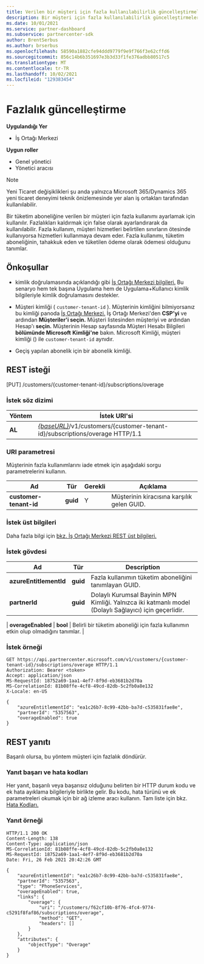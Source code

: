 ```yaml
---
title: Verilen bir müşteri için fazla kullanılabilirlik güncelleştirmeleri
description: Bir müşteri için fazla kullanılabilirlik güncelleştirmeleri.
ms.date: 10/01/2021
ms.service: partner-dashboard
ms.subservice: partnercenter-sdk
author: BrentSerbus
ms.author: brserbus
ms.openlocfilehash: 58590a1882cfe94ddd9779f9e9f766f3e62cffd6
ms.sourcegitcommit: 856c14b6b351697e3b3d33f1fe376adbb80517c5
ms.translationtype: MT
ms.contentlocale: tr-TR
ms.lasthandoff: 10/02/2021
ms.locfileid: "129383454"
---
```

# <a name="update-overage"></a>Fazlalık güncelleştirme

**Uygulandığı Yer**

- İş Ortağı Merkezi

**Uygun roller**

- Genel yönetici
- Yönetici aracısı

> [!Note] 
> Yeni Ticaret değişiklikleri şu anda yalnızca Microsoft 365/Dynamics 365 yeni ticaret deneyimi teknik önizlemesinde yer alan iş ortakları tarafından kullanılabilir.

Bir tüketim aboneliğine verilen bir müşteri için fazla kullanımı ayarlamak için kullanılır. Fazlalıkları kaldırmak için false olarak ayarlandırarak da kullanılabilir. Fazla kullanım, müşteri hizmetleri belirtilen sınırların ötesinde kullanıyorsa hizmetleri kullanmaya devam eder. Fazla kullanımı, tüketim aboneliğinin, tahakkuk eden ve tüketilen ödeme olarak ödemesi olduğunu tanımlar.

## <a name="prerequisites"></a>Önkoşullar

- kimlik doğrulamasında açıklandığı gibi [İş Ortağı Merkezi bilgileri.](partner-center-authentication.md) Bu senaryo hem tek başına Uygulama hem de Uygulama+Kullanıcı kimlik bilgileriyle kimlik doğrulamasını destekler.

- Müşteri kimliği ( `customer-tenant-id` ). Müşterinin kimliğini bilmiyorsanız bu kimliği panoda [İş Ortağı Merkezi.](https://partner.microsoft.com/dashboard) İş Ortağı Merkezi'den **CSP'yi** ve ardından **Müşteriler'i seçin.** Müşteri listesinden müşteriyi ve ardından Hesap'ı **seçin.** Müşterinin Hesap sayfasında Müşteri Hesabı Bilgileri **bölümünde Microsoft** **Kimliği'ne** bakın. Microsoft Kimliği, müşteri kimliği () ile `customer-tenant-id` aynıdır.

- Geçiş yapılan abonelik için bir abonelik kimliği.

## <a name="rest-request"></a>REST isteği
[PUT] /customers/{customer-tenant-id}/subscriptions/overage
### <a name="request-syntax"></a>İstek söz dizimi

| Yöntem   | İstek URI'si                                                                                                                         |
|----------|-------------------------------------------------------------------------------------------------------------------------------------|
| **AL**  | [*{baseURL}*](partner-center-rest-urls.md)/v1/customers/{customer-tenant-id}/subscriptions/overage HTTP/1.1 |

### <a name="uri-parameter"></a>URI parametresi

Müşterinin fazla kullanımlarını iade etmek için aşağıdaki sorgu parametrelerini kullanın.

| Ad                    | Tür     | Gerekli | Açıklama                                       |
|-------------------------|----------|----------|---------------------------------------------------|
| **customer-tenant-id**  | **guid** | Y        | Müşterinin kiracısına karşılık gelen GUID.             |

### <a name="request-headers"></a>İstek üst bilgileri

Daha fazla bilgi için [bkz. İş Ortağı Merkezi REST üst bilgileri.](headers.md)

### <a name="request-body"></a>İstek gövdesi


| Ad                    | Tür     | Description                                       |
|-------------------------|----------|---------------------------------------------------|
| **azureEntitlementId**  | **guid** | Fazla kullanımın tüketim aboneliğini tanımlayan GUID.             |
| **partnerId**  | **guid** | Dolaylı Kurumsal Bayinin MPN Kimliği. Yalnızca iki katmanlı model (Dolaylı Sağlayıcı) için geçerlidir.            |

| **overageEnabled**   |  **bool** | Belirli bir tüketim aboneliği için fazla kullanımın etkin olup olmadığını tanımlar.             |


### <a name="request-example"></a>İstek örneği

```http
GET https://api.partnercenter.microsoft.com/v1/customers/{customer-tenant-id}/subscriptions/overage HTTP/1.1
Authorization: Bearer <token>
Accept: application/json
MS-RequestId: 18752a69-1aa1-4ef7-8f9d-eb3681b2d70a
MS-CorrelationId: 81b08ffe-4cf8-49cd-82db-5c2fb0a8e132
X-Locale: en-US

{
    "azureEntitlementId": "ea1c26b7-8c99-42bb-ba7d-c535831fae8e",
    "partnerId": "5357563",
    "overageEnabled": true
}

```

## <a name="rest-response"></a>REST yanıtı

Başarılı olursa, bu yöntem müşteri için fazlalık döndürür.

### <a name="response-success-and-error-codes"></a>Yanıt başarı ve hata kodları

Her yanıt, başarılı veya başarısız olduğunu belirten bir HTTP durum kodu ve ek hata ayıklama bilgileriyle birlikte gelir. Bu kodu, hata türünü ve ek parametreleri okumak için bir ağ izleme aracı kullanın. Tam liste için bkz. [Hata Kodları.](error-codes.md)

### <a name="response-example"></a>Yanıt örneği

```http
HTTP/1.1 200 OK
Content-Length: 138
Content-Type: application/json
MS-CorrelationId: 81b08ffe-4cf8-49cd-82db-5c2fb0a8e132
MS-RequestId: 18752a69-1aa1-4ef7-8f9d-eb3681b2d70a
Date: Fri, 26 Feb 2021 20:42:26 GMT

{
    "azureEntitlementId": "ea1c26b7-8c99-42bb-ba7d-c535831fae8e",
    "partnerId": "5357563",
    "type": "PhoneServices",
    "overageEnabled": true,
    "links": {
        "overage": {
            "uri": "/customers/f62cf10b-8f76-4fc4-9774-c5291f8faf86/subscriptions/overage",
            "method": "GET",
            "headers": []
        }
    },
    "attributes": {
        "objectType": "Overage"
    }
}
```
